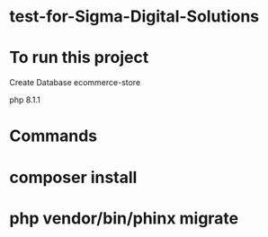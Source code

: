 # test-for-Sigma-Digital-Solutions

# To run this project

Create Database ecommerce-store

php 8.1.1

# Commands

# composer install

# php vendor/bin/phinx migrate
